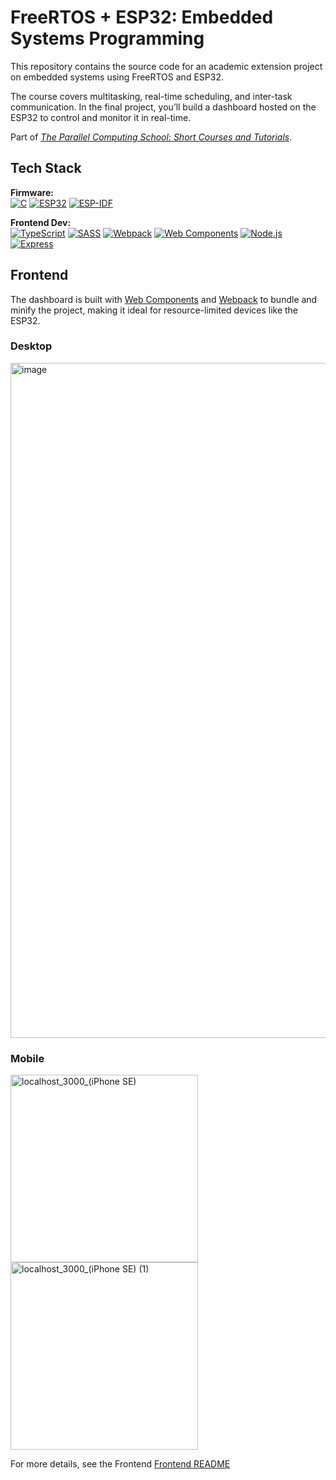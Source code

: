 # FreeRTOS + ESP32: Embedded Systems Programming

This repository contains the source code for an academic extension project on embedded systems using FreeRTOS and ESP32.

The course covers multitasking, real-time scheduling, and inter-task communication. In the final project, you’ll build a dashboard hosted on the ESP32 to control and monitor it in real-time.

Part of [*The Parallel Computing School: Short Courses and Tutorials*](https://github.com/rogerioag/ecp-minicursos).

## Tech Stack

**Firmware:**  
[![C](https://img.shields.io/badge/Language-C-blue?logo=c)](https://www.w3schools.com/c/c_intro.php)
[![ESP32](https://img.shields.io/badge/Microcontroller-ESP32-red?logo=espressif)](https://www.espressif.com/en/products/socs/esp32)
[![ESP-IDF](https://img.shields.io/badge/Framework-ESP--IDF-red?logo=espressif)](https://docs.espressif.com/projects/esp-idf/en/latest/esp32/)

**Frontend Dev:**  
[![TypeScript](https://img.shields.io/badge/TypeScript-007ACC?logo=typescript&logoColor=white)](https://www.typescriptlang.org/)
[![SASS](https://img.shields.io/badge/SASS-CC6699?logo=sass&logoColor=white)](https://sass-lang.com/)
[![Webpack](https://img.shields.io/badge/Webpack-8DD6F9?logo=webpack&logoColor=white)](https://webpack.js.org/)
[![Web Components](https://img.shields.io/badge/Web%20Components-native-blue)](https://developer.mozilla.org/en-US/docs/Web/API/Web_components)
[![Node.js](https://img.shields.io/badge/Node.js-339933?logo=node.js&logoColor=white)](https://nodejs.org/)
[![Express](https://img.shields.io/badge/Express.js-000000?logo=express&logoColor=white)](https://expressjs.com/)


## Frontend

The dashboard is built with [Web Components](https://developer.mozilla.org/en-US/docs/Web/API/Web_components) and [Webpack](https://webpack.js.org/) to bundle and minify the project, making it ideal for resource-limited devices like the ESP32.

### Desktop
<img width="1920" height="1080" alt="image" src="https://github.com/user-attachments/assets/7146b382-f8f5-460a-bc46-5b8e12310341" />

### Mobile
<img width="300" alt="localhost_3000_(iPhone SE)" src="https://github.com/user-attachments/assets/b91b1cf1-b31a-43e2-832a-200d8805cee4" />
<img width="300" alt="localhost_3000_(iPhone SE) (1)" src="https://github.com/user-attachments/assets/bac0e8e7-3791-44de-aca5-db9429861d0a" />  

For more details, see the Frontend [Frontend README](./frontend/README.md)


